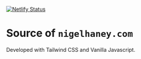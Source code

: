 [![Netlify Status](https://api.netlify.com/api/v1/badges/1b7350d9-533f-45c4-a699-39a35e98e87f/deploy-status)](https://app.netlify.com/sites/lucid-ride-8b31a8/deploys)

# Source of `nigelhaney.com`

Developed with Tailwind CSS and Vanilla Javascript.
